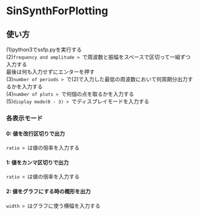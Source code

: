 # SinSynthForPlotting

## 使い方
(1)python3でssfp.pyを実行する  
(2)`frequency and amplitude > `で周波数と振幅をスペースで区切って一組ずつ入力する  
最後は何も入力せずにエンターを押す  
(3)`number of periods > `で(2)で入力した最低の周波数において何周期分出力するかを入力する  
(4)`number of plots > `で何個の点を取るかを入力する  
(5)`display mode(0 - 3) > `でディスプレイモードを入力する  
### 各表示モード
#### 0: 値を改行区切りで出力  
`ratio > `は値の倍率を入力する  
#### 1: 値をカンマ区切りで出力  
`ratio > `は値の倍率を入力する  
#### 2: 値をグラフにする時の概形を出力  
`width > `はグラフに使う横幅を入力する  
